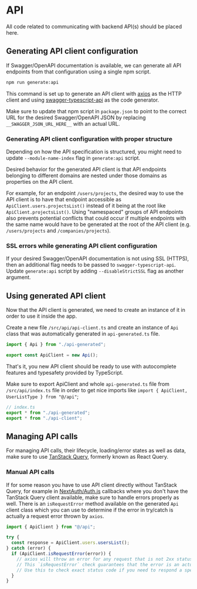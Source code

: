 # API

All code related to communicating with backend API(s) should be placed here.

## Generating API client configuration

If Swagger/OpenAPI documentation is available, we can generate all API endpoints from that configuration using a single npm script.

```bash
npm run generate:api
```

This command is set up to generate an API client with [axios](https://github.com/axios/axios) as the HTTP client and using [swagger-typescript-api](https://github.com/acacode/swagger-typescript-api) as the code generator.

Make sure to update that npm script in `package.json` to point to the correct URL for the desired Swagger/OpenAPI JSON by replacing `__SWAGGER_JSON_URL_HERE__` with an actual URL.

### Generating API client configuration with proper structure

Depending on how the API specification is structured, you might need to update `--module-name-index` flag in `generate:api` script.

Desired behavior for the generated API client is that API endpoints belonging to different domains are nested under those domains as properties on the API client.

For example, for an endpoint `/users/projects`, the desired way to use the API client is to have that endpoint accessible as `ApiClient.users.projectsList()` instead of it being at the root like `ApiClient.projectsList()`. Using "namespaced" groups of API endpoints also prevents potential conflicts that could occur if multiple endpoints with the same name would have to be generated at the root of the API client (e.g. `/users/projects` and `/companies/projects`).

### SSL errors while generating API client configuration

If your desired Swagger/OpenAPI documentation is not using SSL (HTTPS), then an additional flag needs to be passed to `swagger-typescript-api`. Update `generate:api` script by adding `--disableStrictSSL` flag as another argument.

## Using generated API client

Now that the API client is generated, we need to create an instance of it in order to use it inside the app.

Create a new file `/src/api/api-client.ts` and create an instance of `Api` class that was automatically generated in `api-generated.ts` file.

```ts
import { Api } from "./api-generated";

export const ApiClient = new Api();
```

That's it, you new API client should be ready to use with autocomplete features and typesafety provided by TypeScript.

Make sure to export ApiClient and whole `api-generated.ts` file from `/src/api/index.ts` file in order to get nice imports like `import { ApiClient, UserListType } from "@/api"`;

```ts
// index.ts
export * from "./api-generated";
export * from "./api-client";
```

## Managing API calls

For managing API calls, their lifecycle, loading/error states as well as data, make sure to use [TanStack Query](https://tanstack.com/query), formerly known as React Query.

### Manual API calls

If for some reason you have to use API client directly without TanStack Query, for example in [NextAuth/Auth.js](https://authjs.dev/) callbacks where you don't have the TanStack Query client available, make sure to handle errors properly as well. There is an `isRequestError` method available on the generated `Api` client class which you can use to determine if the error in try/catch is actually a request error thrown by `axios`.

```ts
import { ApiClient } from "@/api";

try {
  const response = ApiClient.users.usersList();
} catch (error) {
  if (ApiClient.isRequestError(error)) {
    // axios will throw an error for any request that is not 2xx status
    // This `isRequestError` check guarantees that the error is an actual axios thrown error and not some other runtime error and it makes sure that you will have proper TypeScript types in this block
    // Use this to check exact status code if you need to respond a specific way to a specific status code
  }
}
```
